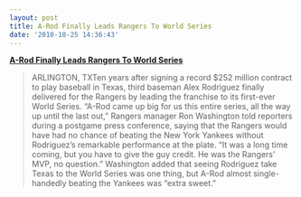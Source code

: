 ```yaml
---
layout: post
title: A-Rod Finally Leads Rangers To World Series
date: '2010-10-25 14:36:43'
---
```


**[A-Rod Finally Leads Rangers To World
Series](http://www.theonion.com/articles/arod-finally-leads-rangers-to-world-series,18320/)**

> ARLINGTON, TXTen years after signing a record \$252 million contract
> to play baseball in Texas, third baseman Alex Rodriguez finally
> delivered for the Rangers by leading the franchise to its first-ever
> World Series. “A-Rod came up big for us this entire series, all the
> way up until the last out,” Rangers manager Ron Washington told
> reporters during a postgame press conference, saying that the Rangers
> would have had no chance of beating the New York Yankees without
> Rodriguez’s remarkable performance at the plate. “It was a long time
> coming, but you have to give the guy credit. He was the Rangers’ MVP,
> no question.” Washington added that seeing Rodriguez take Texas to the
> World Series was one thing, but A-Rod almost single-handedly beating
> the Yankees was “extra sweet.”
